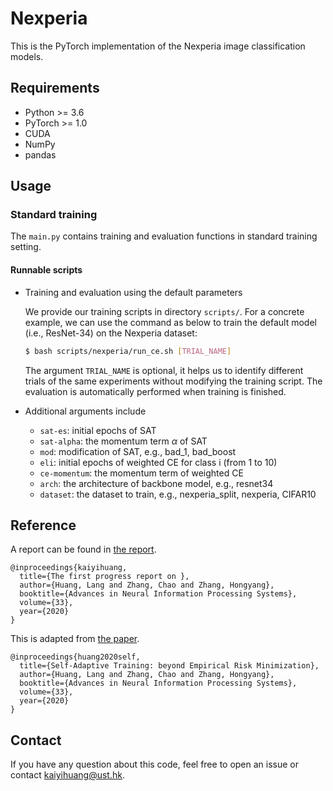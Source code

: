 # Nexperia
This is the PyTorch implementation of the Nexperia image classification models.

## Requirements

- Python >= 3.6
- PyTorch >= 1.0
- CUDA
- NumPy
- pandas

## Usage
### Standard training
The `main.py` contains training and evaluation functions in standard training setting.
#### Runnable scripts
- Training and evaluation using the default parameters
  
  We provide our training scripts in directory `scripts/`. For a concrete example, we can use the command as below to train the default model (i.e., ResNet-34) on the Nexperia dataset:
  ```bash
  $ bash scripts/nexperia/run_ce.sh [TRIAL_NAME]
  ```
  The argument `TRIAL_NAME` is optional, it helps us to identify different trials of the same experiments without modifying the training script. The evaluation is automatically performed when training is finished.

- Additional arguments include
  - `sat-es`: initial epochs of SAT
  - `sat-alpha`: the momentum term $\alpha$ of SAT
  - `mod`: modification of SAT, e.g., bad_1, bad_boost
  - `eli`: initial epochs of weighted CE for class i (from 1 to 10)
  - `ce-momentum`: the momentum term of weighted CE
  - `arch`: the architecture of backbone model, e.g., resnet34
  - `dataset`: the dataset to train, e.g., nexperia_split, nexperia, CIFAR10

## Reference
A report can be found in [the report](https://github.com/huangkaiyikatherine/nexperia/blob/master/The_First_Progress_Report_on_Advanced_Data_Analytics_for_Abnormal_Detection_of_Semiconductor_Devices.pdf).

```
@inproceedings{kaiyihuang,
  title={The first progress report on },
  author={Huang, Lang and Zhang, Chao and Zhang, Hongyang},
  booktitle={Advances in Neural Information Processing Systems},
  volume={33},
  year={2020}
}
```

This is adapted from [the paper](https://arxiv.org/abs/2002.10319).

```
@inproceedings{huang2020self,
  title={Self-Adaptive Training: beyond Empirical Risk Minimization},
  author={Huang, Lang and Zhang, Chao and Zhang, Hongyang},
  booktitle={Advances in Neural Information Processing Systems},
  volume={33},
  year={2020}
}
```

## Contact
If you have any question about this code, feel free to open an issue or contact kaiyihuang@ust.hk.

